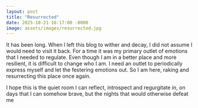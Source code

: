 ```yaml
---
layout: post
title: "Resurrected"
date: 2025-10-21 16:17:00 -0000
image: assets/images/resurrected.jpg
---
```


It has been long. When I left this blog to wither and decay, I did not assume I would need to visit it back. For a time it was my primary outlet of emotions that I needed to regulate. Even though I am in a better place and more resilient, it is difficult to change who I am. I need an outlet to periodically express myself and let the festering emotions out. So I am here, raking and resurrecting this place once again.

I hope this is the quiet room I can reflect, introspect and regurgitate in, on days that I can somehow brave, but the nights that would otherwise defeat me